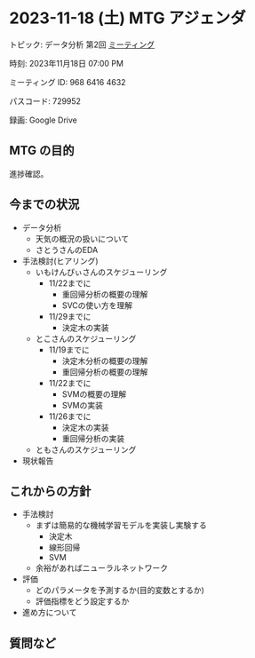 # 2023-11-18 (土) MTG アジェンダ

トピック: データ分析 第2回 [ミーティング](https://tus-ac-jp.zoom.us/j/96864164632?pwd=ZXJ5QzhHcU5sQnBmTkU3UVpGbkJuUT09)

時刻: 2023年11月18日 07:00 PM 

ミーティング ID: 968 6416 4632

パスコード: 729952

録画: Google Drive

## MTG の目的
進捗確認。

## 今までの状況
- データ分析
    - 天気の概況の扱いについて
    - さとうさんのEDA
- 手法検討(ヒアリング)
    - いもけんぴぃさんのスケジューリング
        - 11/22までに
            - 重回帰分析の概要の理解
            - SVCの使い方を理解
        - 11/29までに
            - 決定木の実装
    - とこさんのスケジューリング
        - 11/19までに
            - 決定木分析の概要の理解
            - 重回帰分析の概要の理解
        - 11/22までに
            - SVMの概要の理解
            - SVMの実装
        - 11/26までに
            - 決定木の実装
            - 重回帰分析の実装
    - ともさんのスケジューリング
- 現状報告

## これからの方針
- 手法検討
    - まずは簡易的な機械学習モデルを実装し実験する
        - 決定木
        - 線形回帰
        - SVM
    - 余裕があればニューラルネットワーク
- 評価
    - どのパラメータを予測するか(目的変数とするか)
    - 評価指標をどう設定するか
- 進め方について

## 質問など
